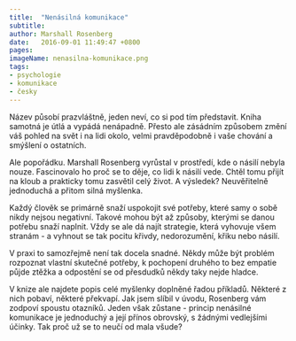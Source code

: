 ```yaml
---
title:  "Nenásilná komunikace"
subtitle: 
author: Marshall Rosenberg
date:   2016-09-01 11:49:47 +0800
pages:
imageName: nenasilna-komunikace.png
tags:
- psychologie
- komunikace
- česky
---
```

Název působí prazvláštně, jeden neví, co si pod tím představit. Kniha samotná je útlá a vypádá nenápadně. Přesto ale zásádním způsobem změní váš pohled na svět i na lidi okolo, velmi pravděpodobně i vaše chování a smýšlení o ostatních.

Ale popořádku. Marshall Rosenberg vyrůstal v prostředí, kde o násilí nebyla nouze. Fascinovalo ho proč se to děje, co lidi k násilí vede. Chtěl tomu přijít na kloub a prakticky tomu zasvětil celý život. A výsledek? Neuvěřitelně jednoduchá a přitom silná myšlenka.

Každý člověk se primárně snaží uspokojit své potřeby, které samy o sobě nikdy nejsou negativní. Takové mohou být až způsoby, kterými se danou potřebu snaží naplnit. Vždy se ale dá najít strategie, která vyhovuje všem stranám - a vyhnout se tak pocitu křivdy, nedorozumění, křiku nebo násilí.

V praxi to samozřejmě není tak docela snadné. Někdy může být problém rozpoznat vlastní skutečné potřeby, k pochopení druhého to bez empatie půjde ztěžka a odpostění se od přesdudků někdy taky nejde hladce.

V knize ale najdete popis celé myšlenky doplněné řadou příkladů. Některé z nich pobaví, některé překvapí. Jak jsem slíbil v úvodu, Rosenberg vám zodpoví spoustu otazníků. Jeden však zůstane - princip nenásilné komunikace je jednoduchý a její přínos obrovský, s žádnými vedlejšími účinky. Tak proč už se to neučí od mala všude?